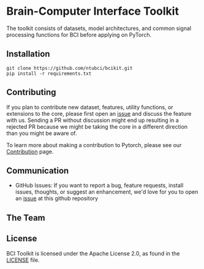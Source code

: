 # Brain-Computer Interface Toolkit

The toolkit consists of datasets, model architectures, and common signal processing functions for BCI before applying on PyTorch.

## Installation

```
git clone https://github.com/ntubci/bcikit.git
pip install -r requirements.txt
```

## Contributing

If you plan to contribute new dataset, features, utility functions, or extensions to the core, please first open an [issue](https://github.com/ntubci/bcikit/issues) and discuss the feature with us. Sending a PR without discussion might end up resulting in a rejected PR because we might be taking the core in a different direction than you might be aware of.

To learn more about making a contribution to Pytorch, please see our [Contribution](https://github.com/ntubci/bcikit/blob/main/CONTRIBUTING.md) page.

## Communication

- GitHub Issues: If you want to report a bug, feature requests, install issues, thoughts, or suggest an enhancement, we'd love for you to open an [issue](https://github.com/ntubci/bcikit/issues) at this github repository

## The Team

## License

BCI Toolkit is licensed under the Apache License 2.0, as found in the [LICENSE](https://github.com/ntubci/bcikit/blob/main/LICENSE) file.
